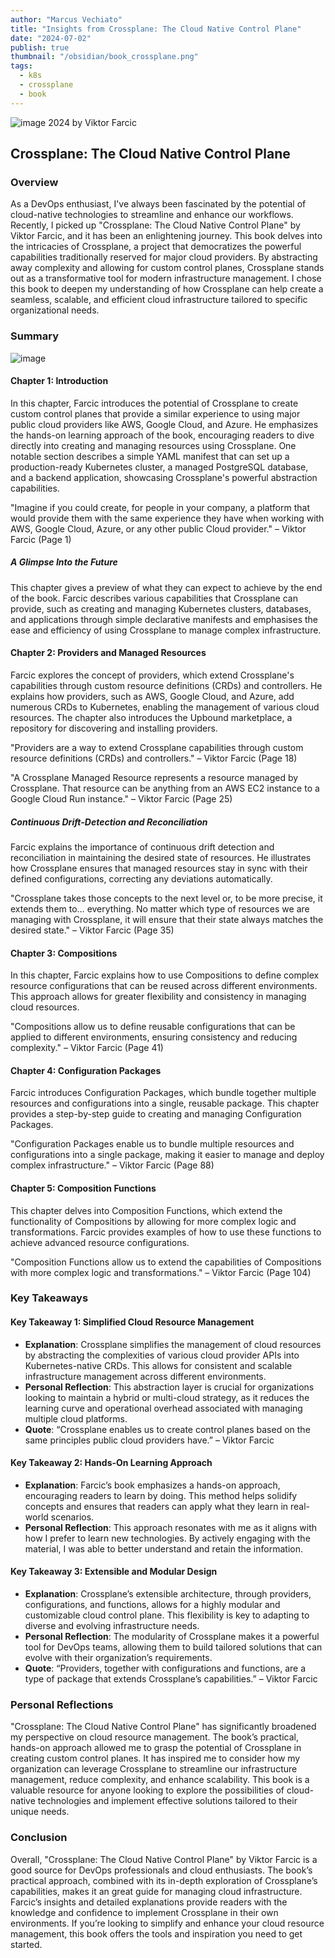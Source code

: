 ```yaml
---
author: "Marcus Vechiato"
title: "Insights from Crossplane: The Cloud Native Control Plane"
date: "2024-07-02"
publish: true
thumbnail: "/obsidian/book_crossplane.png"
tags: 
  - k8s 
  - crossplane
  - book
--- 
```

![image](/obsidian/book_crossplane.png)
2024 by Viktor Farcic 

## Crossplane: The Cloud Native Control Plane

### Overview

As a DevOps enthusiast, I've always been fascinated by the potential of cloud-native technologies to streamline and enhance our workflows. Recently, I picked up "Crossplane: The Cloud Native Control Plane" by Viktor Farcic, and it has been an enlightening journey. This book delves into the intricacies of Crossplane, a project that democratizes the powerful capabilities traditionally reserved for major cloud providers. By abstracting away complexity and allowing for custom control planes, Crossplane stands out as a transformative tool for modern infrastructure management. I chose this book to deepen my understanding of how Crossplane can help create a seamless, scalable, and efficient cloud infrastructure tailored to specific organizational needs.

### Summary
![image](/obsidian/mindmap_crossplane.png)
#### Chapter 1: Introduction

In this chapter, Farcic introduces the potential of Crossplane to create custom control planes that provide a similar experience to using major public cloud providers like AWS, Google Cloud, and Azure. He emphasizes the hands-on learning approach of the book, encouraging readers to dive directly into creating and managing resources using Crossplane. One notable section describes a simple YAML manifest that can set up a production-ready Kubernetes cluster, a managed PostgreSQL database, and a backend application, showcasing Crossplane's powerful abstraction capabilities.

"Imagine if you could create, for people in your company, a platform that would provide them with the same experience they have when working with AWS, Google Cloud, Azure, or any other public Cloud provider." – Viktor Farcic (Page 1)

##### A Glimpse Into the Future

This chapter gives a preview of what they can expect to achieve by the end of the book. Farcic describes various capabilities that Crossplane can provide, such as creating and managing Kubernetes clusters, databases, and applications through simple declarative manifests and emphasises the ease and efficiency of using Crossplane to manage complex infrastructure.

#### Chapter 2: Providers and Managed Resources

Farcic explores the concept of providers, which extend Crossplane's capabilities through custom resource definitions (CRDs) and controllers. He explains how providers, such as AWS, Google Cloud, and Azure, add numerous CRDs to Kubernetes, enabling the management of various cloud resources. The chapter also introduces the Upbound marketplace, a repository for discovering and installing providers.

"Providers are a way to extend Crossplane capabilities through custom resource definitions (CRDs) and controllers." – Viktor Farcic (Page 18)

"A Crossplane Managed Resource represents a resource managed by Crossplane. That resource can be anything from an AWS EC2 instance to a Google Cloud Run instance." – Viktor Farcic (Page 25)

##### Continuous Drift-Detection and Reconciliation

Farcic explains the importance of continuous drift detection and reconciliation in maintaining the desired state of resources. He illustrates how Crossplane ensures that managed resources stay in sync with their defined configurations, correcting any deviations automatically.

"Crossplane takes those concepts to the next level or, to be more precise, it extends them to… everything. No matter which type of resources we are managing with Crossplane, it will ensure that their state always matches the desired state." – Viktor Farcic (Page 35)

#### Chapter 3: Compositions

In this chapter, Farcic explains how to use Compositions to define complex resource configurations that can be reused across different environments. This approach allows for greater flexibility and consistency in managing cloud resources.

"Compositions allow us to define reusable configurations that can be applied to different environments, ensuring consistency and reducing complexity." – Viktor Farcic (Page 41)

#### Chapter 4: Configuration Packages

Farcic introduces Configuration Packages, which bundle together multiple resources and configurations into a single, reusable package. This chapter provides a step-by-step guide to creating and managing Configuration Packages.

"Configuration Packages enable us to bundle multiple resources and configurations into a single package, making it easier to manage and deploy complex infrastructure." – Viktor Farcic (Page 88)

#### Chapter 5: Composition Functions

This chapter delves into Composition Functions, which extend the functionality of Compositions by allowing for more complex logic and transformations. Farcic provides examples of how to use these functions to achieve advanced resource configurations.

"Composition Functions allow us to extend the capabilities of Compositions with more complex logic and transformations." – Viktor Farcic (Page 104)

### Key Takeaways

#### Key Takeaway 1: Simplified Cloud Resource Management

- **Explanation**: Crossplane simplifies the management of cloud resources by abstracting the complexities of various cloud provider APIs into Kubernetes-native CRDs. This allows for consistent and scalable infrastructure management across different environments.
- **Personal Reflection**: This abstraction layer is crucial for organizations looking to maintain a hybrid or multi-cloud strategy, as it reduces the learning curve and operational overhead associated with managing multiple cloud platforms.
- **Quote**: “Crossplane enables us to create control planes based on the same principles public cloud providers have.” – Viktor Farcic

#### Key Takeaway 2: Hands-On Learning Approach

- **Explanation**: Farcic’s book emphasizes a hands-on approach, encouraging readers to learn by doing. This method helps solidify concepts and ensures that readers can apply what they learn in real-world scenarios.
- **Personal Reflection**: This approach resonates with me as it aligns with how I prefer to learn new technologies. By actively engaging with the material, I was able to better understand and retain the information.

#### Key Takeaway 3: Extensible and Modular Design

- **Explanation**: Crossplane’s extensible architecture, through providers, configurations, and functions, allows for a highly modular and customizable cloud control plane. This flexibility is key to adapting to diverse and evolving infrastructure needs.
- **Personal Reflection**: The modularity of Crossplane makes it a powerful tool for DevOps teams, allowing them to build tailored solutions that can evolve with their organization’s requirements.
- **Quote**: “Providers, together with configurations and functions, are a type of package that extends Crossplane’s capabilities.” – Viktor Farcic

### Personal Reflections

"Crossplane: The Cloud Native Control Plane" has significantly broadened my perspective on cloud resource management. The book’s practical, hands-on approach allowed me to grasp the potential of Crossplane in creating custom control planes. It has inspired me to consider how my organization can leverage Crossplane to streamline our infrastructure management, reduce complexity, and enhance scalability. This book is a valuable resource for anyone looking to explore the possibilities of cloud-native technologies and implement effective solutions tailored to their unique needs.

### Conclusion

Overall, "Crossplane: The Cloud Native Control Plane" by Viktor Farcic is a good source for DevOps professionals and cloud enthusiasts. The book’s practical approach, combined with its in-depth exploration of Crossplane’s capabilities, makes it an great guide for managing cloud infrastructure. Farcic’s insights and detailed explanations provide readers with the knowledge and confidence to implement Crossplane in their own environments. If you’re looking to simplify and enhance your cloud resource management, this book offers the tools and inspiration you need to get started. 

